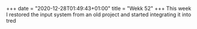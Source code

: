 +++
date = "2020-12-28T01:49:43+01:00"
title = "Wekk 52"
+++
This week I restored the input system from an old project and started integrating it into tred
